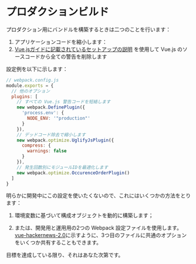 # プロダクションビルド

プロダクション用にバンドルを構築するときは二つのことを行います：

1. アプリケーションコードを縮小します：
2. [Vue.jsガイドに記載されているセットアップの説明](https://vuejs.org/guide/deployment.html) を使用して Vue.js のソースコードから全ての警告を削除します

設定例を以下に示します：

``` js
// webpack.config.js
module.exports = {
  // 他のオプション
  plugins: [
    // すべての Vue.js 警告コードを短絡します
    new webpack.DefinePlugin({
      'process.env': {
        NODE_ENV: '"production"'
      }
    }),
    // デッドコード除去で縮小します
    new webpack.optimize.UglifyJsPlugin({
      compress: {
        warnings: false
      }
    }),
    // 発生回数別にモジュールIDを最適化します
    new webpack.optimize.OccurenceOrderPlugin()
  ]
}
```

明らかに開発中にこの設定を使いたくないので、これにはいくつかの方法をとります：

1. 環境変数に基づいて構成オブジェクトを動的に構築します；

2. または、開発用と運用用の2つの Webpack 設定ファイルを使用します。[vue-hackernews-2.0](https://github.com/vuejs/vue-hackernews-2.0)に示すように、3つ目のファイルに共通のオプションをいくつか共有することもできます。

目標を達成している限り、それはあなた次第です。
